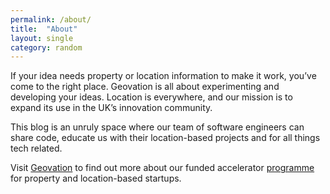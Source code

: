 ```yaml
---
permalink: /about/
title:  "About"
layout: single
category: random
---
```


If your idea needs property or location information to make it work, you’ve come to the right place. Geovation is all about experimenting and developing your ideas. Location is everywhere, and our mission is to expand its use in the UK’s innovation community.

This blog is an unruly space where our team of software engineers can share code, educate us with their location-based projects and for all things tech related. 

Visit [Geovation](https://geovation.uk/) to find out more about our funded accelerator [programme](https://geovation.uk/programme/) for property and location-based startups. 

